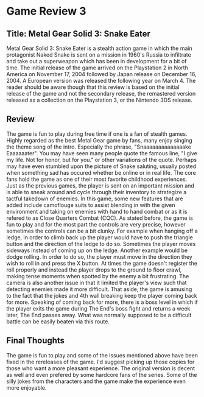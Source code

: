 # Game Review 3

## Title: Metal Gear Solid 3: Snake Eater

Metal Gear Solid 3: Snake Eater is a stealth action game in which the main protagonist Naked Snake is sent on a mission in 1960's Russia to infiltrate and take out a superweapon which has been in development for a bit of time. The initial release of the game arrived on the Playstation 2 in North America on November 17, 2004 followed by Japan release on December 16, 2004. A European version was released the following year on March 4. The reader should be aware though that this review is based on the initial release of the game and not the secondary release, the remastered version released as a collection on the Playstation 3, or the Nintendo 3DS release.

## Review
The game is fun to play during free time if one is a fan of stealth games. Highly regarded as the best Metal Gear game by fans, many enjoy singing the theme song of the intro. Especially the phrase, "Snaaaaaaaaaaaaaake Eaaaaaater". You may have seen many people quote the famous line, "I give my life. Not for honor, but for you." or other variations of the quote. Perhaps may have even stumbled upon the picture of Snake saluting, usually posted when something sad has occured whether be online or in real life. The core fans hold the game as one of their most favorite childhood experiences.
Just as the previous games, the player is sent on an important mission and is able to sneak around and cycle through their inventory to strategize a tactful takedown of enemies. In this game, some new features that are added include camoflouge suits to assist blending in with the given environment and taking on enemies with hand to hand combat or as it is refered to as Close Quarters Combat (CQC).
As stated before, the game is fun to play and for the most part the controls are very precise, however sometimes the controls can be a bit clunky. For example when hanging off a ledge, in order to climb back up the player would have to push the triangle button and the direction of the ledge to do so. Sometimes the player moves sideways instead of coming up on the ledge. Another example would be dodge rolling. In order to do so, the player must move in the direction they wish to roll in and press the X button. At times the game doesn't register the roll properly and instead the player drops to the ground to floor crawl, making tense moments when spotted by the enemy a bit frustrating. The camera is also another issue in that it limited the player's view such that detecting enemies made it more difficult. That aside, the game is amusing to the fact that the jokes and 4th wall breaking keep the player coming back for more. Speaking of coming back for more, there is a boss level in which if the player exits the game during The End's boss fight and returns a week later, The End passes away. What was normally supposed to be a difficult battle can be easily beaten via this route.

## Final Thoughts
The game is fun to play and some of the issues mentioned above have been fixed in the rereleases of the game. I'd suggest picking up those copies for those who want a more pleasant experience. The original version is decent as well and even prefered by some hardcore fans of the series. Some of the silly jokes from the characters and the game make the experience even more enjoyable.

